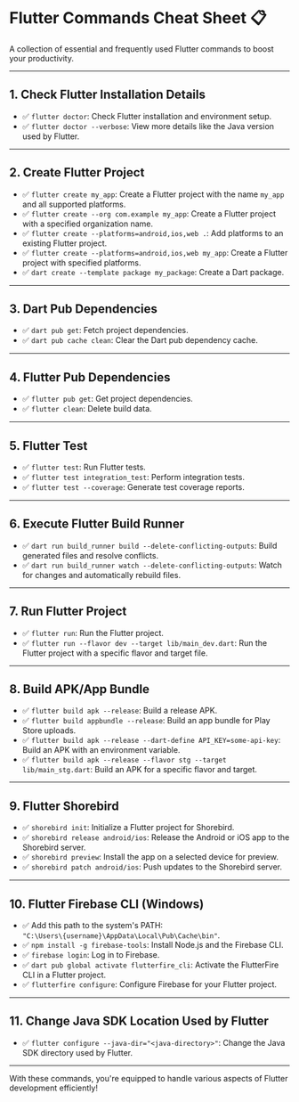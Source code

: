 # Flutter Commands Cheat Sheet 📋

A collection of essential and frequently used Flutter commands to boost your productivity.

---

## 1. Check Flutter Installation Details
- ✅ `flutter doctor`: Check Flutter installation and environment setup.
- ✅ `flutter doctor --verbose`: View more details like the Java version used by Flutter.

---

## 2. Create Flutter Project
- ✅ `flutter create my_app`: Create a Flutter project with the name `my_app` and all supported platforms.
- ✅ `flutter create --org com.example my_app`: Create a Flutter project with a specified organization name.
- ✅ `flutter create --platforms=android,ios,web .`: Add platforms to an existing Flutter project.
- ✅ `flutter create --platforms=android,ios,web my_app`: Create a Flutter project with specified platforms.
- ✅ `dart create --template package my_package`: Create a Dart package.

---

## 3. Dart Pub Dependencies
- ✅ `dart pub get`: Fetch project dependencies.
- ✅ `dart pub cache clean`: Clear the Dart pub dependency cache.

---

## 4. Flutter Pub Dependencies
- ✅ `flutter pub get`: Get project dependencies.
- ✅ `flutter clean`: Delete build data.

---

## 5. Flutter Test
- ✅ `flutter test`: Run Flutter tests.
- ✅ `flutter test integration_test`: Perform integration tests.
- ✅ `flutter test --coverage`: Generate test coverage reports.

---

## 6. Execute Flutter Build Runner
- ✅ `dart run build_runner build --delete-conflicting-outputs`: Build generated files and resolve conflicts.
- ✅ `dart run build_runner watch --delete-conflicting-outputs`: Watch for changes and automatically rebuild files.

---

## 7. Run Flutter Project
- ✅ `flutter run`: Run the Flutter project.
- ✅ `flutter run --flavor dev --target lib/main_dev.dart`: Run the Flutter project with a specific flavor and target file.

---

## 8. Build APK/App Bundle
- ✅ `flutter build apk --release`: Build a release APK.
- ✅ `flutter build appbundle --release`: Build an app bundle for Play Store uploads.
- ✅ `flutter build apk --release --dart-define API_KEY=some-api-key`: Build an APK with an environment variable.
- ✅ `flutter build apk --release --flavor stg --target lib/main_stg.dart`: Build an APK for a specific flavor and target.

---

## 9. Flutter Shorebird
- ✅ `shorebird init`: Initialize a Flutter project for Shorebird.
- ✅ `shorebird release android/ios`: Release the Android or iOS app to the Shorebird server.
- ✅ `shorebird preview`: Install the app on a selected device for preview.
- ✅ `shorebird patch android/ios`: Push updates to the Shorebird server.

---

## 10. Flutter Firebase CLI (Windows)
- ✅ Add this path to the system's PATH:  
  `"C:\Users\{username}\AppData\Local\Pub\Cache\bin"`.
- ✅ `npm install -g firebase-tools`: Install Node.js and the Firebase CLI.
- ✅ `firebase login`: Log in to Firebase.
- ✅ `dart pub global activate flutterfire_cli`: Activate the FlutterFire CLI in a Flutter project.
- ✅ `flutterfire configure`: Configure Firebase for your Flutter project.

---

## 11. Change Java SDK Location Used by Flutter
- ✅ `flutter configure --java-dir="<java-directory>"`: Change the Java SDK directory used by Flutter.

---

With these commands, you're equipped to handle various aspects of Flutter development efficiently!
